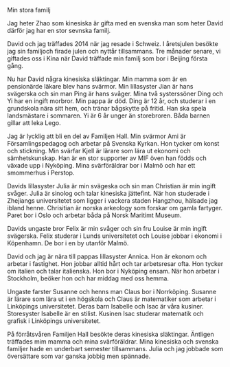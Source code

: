 Min stora familj

Jag heter Zhao som kinesiska är gifta med en svenska man som heter David därför jag har en stor sevnska familj.

David och jag träffades 2014 när jag resade i Schweiz. I åretsjulen besökte jag sin familjoch firade julen och nyttår tillsammans. Tre månader senare, vi giftades oss i Kina när David träffade min familj som bor i Beijing första gång.

Nu har David några kinesiska släktingar. Min mamma som är en pensionärde läkare blev hans svärmor. Min lillasyster Jian är hans svägerska och sin man Ping är hans svåger. Mina två systerssöner Ding och Yi har en ingift morbror. Min pappa är död. Ding är 12 år, och studerar i en grundskola nära sitt hem, och tränar bågskytte på fritid. Han ska spela landsmästare i sommaren. Yi är 6 år unger än storebroren. Båda barnen gillar att leka Lego.   

Jag är lycklig att bli en del av Familjen Hall. Min svärmor Ami är Församlingspedagog och arbetar på Svenska Kyrkan. Hon tycker om konst och stickning. Min svärfar Kjell är lärare som lära ut ekonomi och sämhetskunskap. Han är en stor supporter av MIF öven han födds och växade upp i Nyköping. Mina svärföräldrar bor i Malmö och har ett smommerhus i Perstop.

Davids lillasyster Julia är min svägeska och sin man Christian är min ingift svåger. Julia är sinolog och talar kinesiska jättefint. När hon studerade i Zhejiangs universitetet som ligger i vackera staden Hangzhou, hälsade jag ibland henne. Chrisitian är norska arkeology som forskar om gamla fartyger. Paret bor i Oslo och arbetar båda på Norsk Maritimt Museum.

Davids ungaste bror Felix är min svåger och sin fru Louise är min ingift svägerska. Felix studerar i Lunds universitetet och Louise jobbar i ekonomi i Köpenhamn. De bor i en by utanför Malmö.

David och jag är nära till pappas lillasyster Annica. Hon är ekonom och arbetar i fastighet. Hon jobbar alltid hårt och tar arbetsresar ofta. Hon tycker om italien och talar italienska. Hon bor i Nyköping ensam. När hon arbetar i Stockholm, beöker hon och har middag med oss hemma. 

Ungaste farster Susanne och henns man Claus bor i Norrköping. Susanne är lärare som lära ut i en högskola och Claus är matematiker som arbetar i Linköpings universitetet. Deras barn Isabelle och Isac är våra kusiner. Storesyster Isabelle är en stilist. Kusinen Isac studerar matematik och grafisk i Linköpings universitetet.

På förråtsvåren Familjen Hall besökte deras kinesiska släktingar. Äntligen träffades mim mamma och mina svärföräldrar. Mina kinesiska och svenska familjer hade en underbart semester tillsammans. Julia och jag jobbade som översättare som var ganska jobbig men spännade. 
